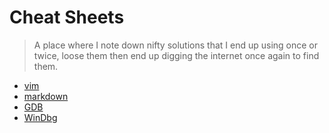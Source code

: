 # Cheat Sheets

> A place where I note down nifty solutions that I end up using once or twice, loose them then end up digging the internet once again to find them.

- [vim](./vim.md)
- [markdown](./markdwn.md)
- [GDB](./gdb.md)
- [WinDbg](./winDbg.md)

